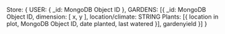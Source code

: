 Store: {
  USER: {
    _id: MongoDB Object ID
  },
  GARDENS: [{
    _id: MongoDB Object ID,
    dimension: [ x, y ],
    location/climate: STRING
    Plants: [{
      location in plot,
      MongoDB Object ID,
      date planted,
      last watered
      }],
    gardenyield
    }]
  }
  
